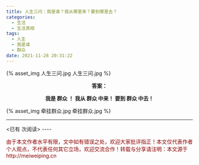 ```yaml
---
title: 人生三问：我是谁？我从哪里来？要到哪里去？
categories:
  - 生活
  - 生活真相
tags:
  - 人生
  - 我是谁
  - 群众
date: 2021-11-28 20:31:22
---
```


{% asset_img 人生三问.jpg 人生三问.jpg %} 

<center><b>
答案：

我是 群众 ！
我从 群众 中来！
要到 群众 中去！

</b></center>

{% asset_img 牵挂群众.jpg 牵挂群众.jpg %} 

----
<span id="busuanzi_container_page_pv">
<已有 <span id="busuanzi_value_page_pv"></span> 次阅读>
</span>
----

<p style="color:darkred"> 由于本文作者水平有限，文中如有错误之处，欢迎大家批评指正！本文仅代表作者个人观点，不代表任何其它立场，欢迎交流合作！转载与分享请注明：本文源于 http://meiweiping.cn </p>
